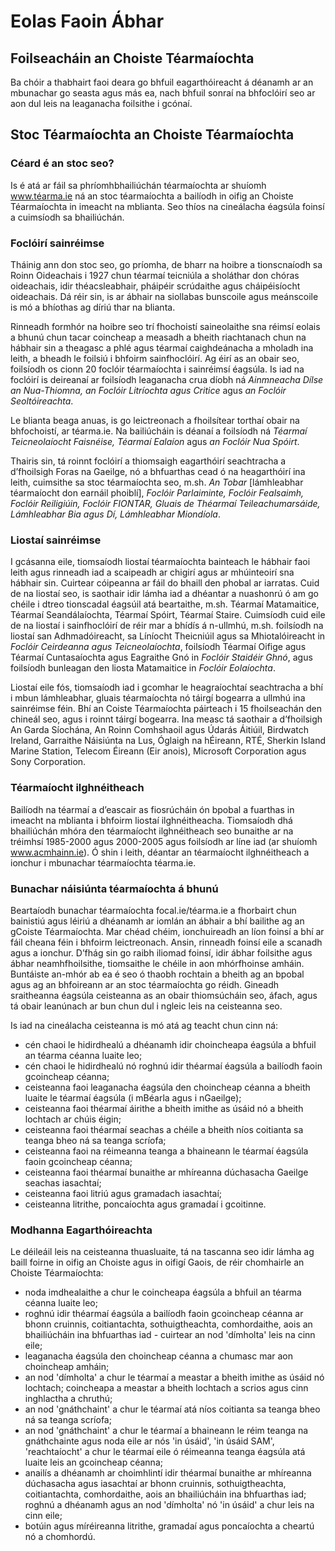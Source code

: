 # Eolas Faoin Ábhar

## Foilseacháin an Choiste Téarmaíochta

Ba chóir a thabhairt faoi deara go bhfuil eagarthóireacht á déanamh ar an mbunachar go seasta agus más ea, nach bhfuil sonraí na bhfoclóirí seo ar aon dul leis na leaganacha foilsithe i gcónaí.

## Stoc Téarmaíochta an Choiste Téarmaíochta

### Céard é an stoc seo?

Is é atá ar fáil sa phríomhbhailiúchán téarmaíochta ar shuíomh www.téarma.ie ná an stoc téarmaíochta a bailíodh in oifig an Choiste Téarmaíochta in imeacht na mblianta. Seo thíos na cineálacha éagsúla foinsí a cuimsíodh sa bhailiúchán.

### Foclóirí sainréimse

Tháinig ann don stoc seo, go príomha, de bharr na hoibre a tionscnaíodh sa Roinn Oideachais i 1927 chun téarmaí teicniúla a sholáthar don chóras oideachais, idir théacsleabhair, pháipéir scrúdaithe agus cháipéisíocht oideachais. Dá réir sin, is ar ábhair na siollabas bunscoile agus meánscoile is mó a bhíothas ag díriú thar na blianta.

Rinneadh formhór na hoibre seo trí fhochoistí saineolaithe sna réimsí eolais a bhunú chun tacar coincheap a measadh a bheith riachtanach chun na hábhair sin a theagasc a phlé agus téarmaí caighdeánacha a mholadh ina leith, a bheadh le foilsiú i bhfoirm sainfhoclóirí. Ag éirí as an obair seo, foilsíodh os cionn 20 foclóir téarmaíochta i sainréimsí éagsúla. Is iad na foclóirí is deireanaí ar foilsíodh leaganacha crua díobh ná *Ainmneacha Dílse an Nua-Thiomna, an Foclóir Litríochta agus Critice* agus *an Foclóir Seoltóireachta*.

Le blianta beaga anuas, is go leictreonach a fhoilsítear torthaí obair na bhfochoistí, ar téarma.ie. Na bailiúcháin is déanaí a foilsíodh ná *Téarmaí Teicneolaíocht Faisnéise, Téarmaí Ealaíon* agus *an Foclóir Nua Spóirt*.  

Thairis sin, tá roinnt foclóirí a thiomsaigh eagarthóirí seachtracha a d’fhoilsigh Foras na Gaeilge, nó a bhfuarthas cead ó na heagarthóirí ina leith, cuimsithe sa stoc téarmaíochta seo, m.sh. *An Tobar* [lámhleabhar téarmaíocht don earnáil phoiblí], *Foclóir Parlaiminte, Foclóir Fealsaimh, Foclóir Reiligiúin, Foclóir FIONTAR, Gluais de Théarmaí Teileachumarsáide, Lámhleabhar Bia agus Dí, Lámhleabhar Miondíola*.

### Liostaí sainréimse

I gcásanna eile, tiomsaíodh liostaí téarmaíochta bainteach le hábhair faoi leith agus rinneadh iad a scaipeadh ar chigirí agus ar mhúinteoirí sna hábhair sin. Cuirtear cóipeanna ar fáil do bhaill den phobal ar iarratas. Cuid de na liostaí seo, is saothair idir lámha iad a dhéantar a nuashonrú ó am go chéile i dtreo tionscadal éagsúil atá beartaithe, m.sh. Téarmaí Matamaitice, Téarmaí Seandálaíochta, Téarmaí Spóirt, Téarmaí Staire. Cuimsíodh cuid eile de na liostaí i sainfhoclóirí de réir mar a bhídís á n-ullmhú, m.sh. foilsíodh na liostaí san Adhmadóireacht, sa Líníocht Theicniúil agus sa Mhiotalóireacht in *Foclóir Ceirdeanna agus Teicneolaíochta*, foilsíodh Téarmaí Oifige agus Téarmaí Cuntasaíochta agus Eagraithe Gnó in *Foclóir Staidéir Ghnó*, agus foilsíodh bunleagan den liosta Matamaitice in *Foclóir Eolaíochta*.

Liostaí eile fós, tiomsaíodh iad i gcomhar le heagraíochtaí seachtracha a bhí i mbun lámhleabhar, gluais téarmaíochta nó táirgí bogearra a ullmhú ina sainréimse féin. Bhí an Coiste Téarmaíochta páirteach i 15 fhoilseachán den chineál seo, agus i roinnt táirgí bogearra. Ina measc tá saothair a d’fhoilsigh An Garda Síochána, An Roinn Comhshaoil agus Údarás Áitiúil, Birdwatch Ireland, Garraithe Náisiúnta na Lus, Óglaigh na hÉireann, RTÉ, Sherkin Island Marine Station, Telecom Éireann (Eir anois), Microsoft Corporation agus Sony Corporation.

### Téarmaíocht ilghnéitheach

Bailíodh na téarmaí a d’eascair as fiosrúcháin ón bpobal a fuarthas in imeacht na mblianta i bhfoirm liostaí ilghnéitheacha. Tiomsaíodh dhá bhailiúchán mhóra den téarmaíocht ilghnéitheach seo bunaithe ar na tréimhsí 1985-2000 agus 2000-2005 agus foilsíodh ar líne iad (ar shuíomh www.acmhainn.ie). Ó shin i leith, déantar an téarmaíocht ilghnéitheach a ionchur i mbunachar téarmaíochta téarma.ie.

### Bunachar náisiúnta téarmaíochta á bhunú

Beartaíodh bunachar téarmaíochta focal.ie/téarma.ie a fhorbairt chun bainistiú agus léiriú a dhéanamh ar iomlán an ábhair a bhí bailithe ag an gCoiste Téarmaíochta. Mar chéad chéim, ionchuireadh an líon foinsí a bhí ar fáil cheana féin i bhfoirm leictreonach. Ansin, rinneadh foinsí eile a scanadh agus a ionchur. D’fhág sin go raibh iliomad foinsí, idir ábhar foilsithe agus ábhar neamhfhoilsithe, tiomsaithe le chéile in aon mhórfhoinse amháin. Buntáiste an-mhór ab ea é seo ó thaobh rochtain a bheith ag an bpobal agus ag an bhfoireann ar an stoc téarmaíochta go réidh. Gineadh sraitheanna éagsúla ceisteanna as an obair thiomsúcháin seo, áfach, agus tá obair leanúnach ar bun chun dul i ngleic leis na ceisteanna seo.

Is iad na cineálacha ceisteanna is mó atá ag teacht chun cinn ná:

- cén chaoi le hidirdhealú a dhéanamh idir choincheapa éagsúla a bhfuil an téarma céanna luaite leo;
- cén chaoi le hidirdhealú nó roghnú idir théarmaí éagsúla a bailíodh faoin gcoincheap céanna;
- ceisteanna faoi leaganacha éagsúla den choincheap céanna a bheith luaite le téarmaí éagsúla (i mBéarla agus i nGaeilge);
- ceisteanna faoi théarmaí áirithe a bheith imithe as úsáid nó a bheith lochtach ar chúis éigin;
- ceisteanna faoi théarmaí seachas a chéile a bheith níos coitianta sa teanga bheo ná sa teanga scríofa;
- ceisteanna faoi na réimeanna teanga a bhaineann le téarmaí éagsúla faoin gcoincheap céanna;
- ceisteanna faoi théarmaí bunaithe ar mhíreanna dúchasacha Gaeilge seachas iasachtaí;
- ceisteanna faoi litriú agus gramadach iasachtaí;
- ceisteanna litrithe, poncaíochta agus gramadaí i gcoitinne.

### Modhanna Eagarthóireachta

Le déileáil leis na ceisteanna thuasluaite, tá na tascanna seo idir lámha ag baill foirne in oifig an Choiste agus in oifigí Gaois, de réir chomhairle an Choiste Téarmaíochta:

- noda imdhealaithe a chur le coincheapa éagsúla a bhfuil an téarma céanna luaite leo;
- roghnú idir théarmaí éagsúla a bailíodh faoin gcoincheap céanna ar bhonn cruinnis, coitiantachta, sothuigtheachta, comhordaithe, aois an bhailiúcháin ina bhfuarthas iad - cuirtear an nod 'dímholta' leis na cinn eile;
- leaganacha éagsúla den choincheap céanna a chumasc mar aon choincheap amháin;
- an nod 'dímholta' a chur le téarmaí a meastar a bheith imithe as úsáid nó lochtach; coincheapa a meastar a bheith lochtach a scrios agus cinn inghlactha a chruthú;
- an nod 'gnáthchaint' a chur le téarmaí atá níos coitianta sa teanga bheo ná sa teanga scríofa;
- an nod 'gnáthchaint' a chur le téarmaí a bhaineann le réim teanga na gnáthchainte agus noda eile ar nós 'in úsáid', 'in úsáid SAM', 'reachtaíocht' a chur le téarmaí eile ó réimeanna teanga éagsúla atá luaite leis an gcoincheap céanna;
- anailís a dhéanamh ar choimhlintí idir théarmaí bunaithe ar mhíreanna dúchasacha agus iasachtaí ar bhonn cruinnis, sothuigtheachta, coitiantachta, comhordaithe, aois an bhailiúcháin ina bhfuarthas iad; roghnú a dhéanamh agus an nod 'dímholta' nó 'in úsáid' a chur leis na cinn eile;
- botúin agus míréireanna litrithe, gramadaí agus poncaíochta a cheartú nó a chomhordú.
